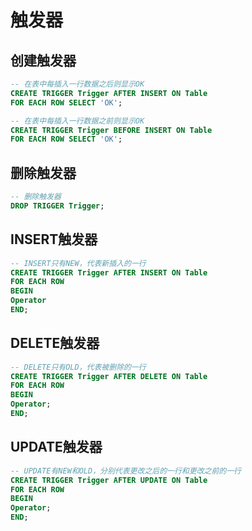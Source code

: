 # 触发器

## 创建触发器

``` sql
-- 在表中每插入一行数据之后则显示OK
CREATE TRIGGER Trigger AFTER INSERT ON Table
FOR EACH ROW SELECT 'OK';

-- 在表中每插入一行数据之前则显示OK
CREATE TRIGGER Trigger BEFORE INSERT ON Table
FOR EACH ROW SELECT 'OK';
```

## 删除触发器

``` sql
-- 删除触发器
DROP TRIGGER Trigger;
```

## INSERT触发器

``` sql
-- INSERT只有NEW，代表新插入的一行
CREATE TRIGGER Trigger AFTER INSERT ON Table
FOR EACH ROW
BEGIN
Operator
END;
```

## DELETE触发器

``` sql
-- DELETE只有OLD，代表被删除的一行
CREATE TRIGGER Trigger AFTER DELETE ON Table
FOR EACH ROW
BEGIN
Operator;
END;
```

## UPDATE触发器

``` sql
-- UPDATE有NEW和OLD，分别代表更改之后的一行和更改之前的一行
CREATE TRIGGER Trigger AFTER UPDATE ON Table
FOR EACH ROW
BEGIN
Operator;
END;
```
